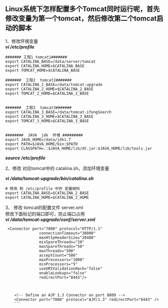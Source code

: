## Linux系统下怎样配置多个Tomcat同时运行呢，首先修改变量为第一个tomcat，然后修改第二个tomcat启动的脚本  
1、修改环境变量  
***vi /etc/profile*** 
```
####### 工程1 tomcat1#######
export CATALINA_BASE=/data/server/tomcat
export CATALINA_HOME=$CATALINA_BASE
export TOMCAT_HOME=$CATALINA_BASE

#######  工程2  tomcat2#######
export CATALINA_2_BASE=/data/tomcat-upgrade
export CATALINA_2_HOME=$CATALINA_2_BASE
export TOMCAT_2_HOME=$CATALINA_2_BASE


#######  工程3  tomcat3#######
export CATALINA_3_BASE=/data/tomcat-ifengSearch
export CATALINA_3_HOME=$CATALINA_3_BASE
export TOMCAT_3_HOME=$CATALINA_3_BASE


########  JAVA  jdk  环境 #########
export JAVA_HOME=/data/jdk1.7
export PATH=$JAVA_HOME/bin:$PATH
export CLASSPATH=.:$JAVA_HOME/lib/dt.jar:$JAVA_HOME/lib/tools.jar
``` 
***source /etc/profile***   

2、修改 对应tomcat中的 catalina.sh，添加环境变量  

***vi /data/tomcat-upgrade/bin/catalina.sh*** 
```
# 修改 和 /etc/profile 中的 变量相同
export CATALINA_BASE=$CATALINA_2_BASE
export CATALINA_HOME=$CATALINA_2_HOME
``` 
3、 修改 tomcat的配置文件 server.xml  
修改下面标记的端口即可，防止端口占用    
***vi /data/tomcat-upgrade/conf/server.xml***   
```
 <Connector port="7080" protocol="HTTP/1.1"
               connectionTimeout="30000"
               maxHttpHeaderSize="20480"
               minSpareThreads="20"
               maxSpareThreads="50"
               maxThreads="500"
               acceptCount="500"
               maxProcessors="1000"
               minProcessors="5"
               useURIValidationHack="false"
               enableLookups="false"
               redirectPort="8443"/>
    


    <!-- Define an AJP 1.3 Connector on port 8009 -->
    <Connector port="7088" protocol="AJP/1.3" redirectPort="8443" />
    ``` 
    

